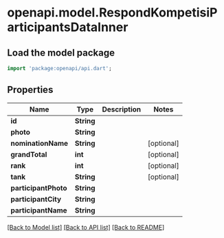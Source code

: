 # openapi.model.RespondKompetisiParticipantsDataInner

## Load the model package
```dart
import 'package:openapi/api.dart';
```

## Properties
Name | Type | Description | Notes
------------ | ------------- | ------------- | -------------
**id** | **String** |  | 
**photo** | **String** |  | 
**nominationName** | **String** |  | [optional] 
**grandTotal** | **int** |  | [optional] 
**rank** | **int** |  | [optional] 
**tank** | **String** |  | [optional] 
**participantPhoto** | **String** |  | 
**participantCity** | **String** |  | 
**participantName** | **String** |  | 

[[Back to Model list]](../README.md#documentation-for-models) [[Back to API list]](../README.md#documentation-for-api-endpoints) [[Back to README]](../README.md)


